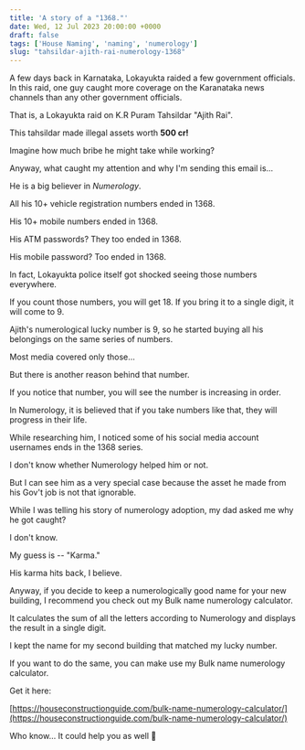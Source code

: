 ```yaml
---
title: 'A story of a "1368."'
date: Wed, 12 Jul 2023 20:00:00 +0000
draft: false
tags: ['House Naming', 'naming', 'numerology']
slug: "tahsildar-ajith-rai-numerology-1368"
---
```


A few days back in Karnataka, Lokayukta raided a few government officials. In this raid, one guy caught more coverage on the Karanataka news channels than any other government officials.

That is, a Lokayukta raid on K.R Puram Tahsildar "Ajith Rai".

This tahsildar made illegal assets worth **500 cr!**

Imagine how much bribe he might take while working?

Anyway, what caught my attention and why I'm sending this email is…

He is a big believer in _Numerology_.

All his 10+ vehicle registration numbers ended in 1368.

His 10+ mobile numbers ended in 1368.

His ATM passwords? They too ended in 1368.

His mobile password? Too ended in 1368.

In fact, Lokayukta police itself got shocked seeing those numbers everywhere.

If you count those numbers, you will get 18. If you bring it to a single digit, it will come to 9.

Ajith's numerological lucky number is 9, so he started buying all his belongings on the same series of numbers.

Most media covered only those…

But there is another reason behind that number.

If you notice that number, you will see the number is increasing in order.

In Numerology, it is believed that if you take numbers like that, they will progress in their life.

While researching him, I noticed some of his social media account usernames ends in the 1368 series.

I don't know whether Numerology helped him or not.

But I can see him as a very special case because the asset he made from his Gov't job is not that ignorable.

While I was telling his story of numerology adoption, my dad asked me why he got caught?

I don't know.

My guess is -- "Karma."

His karma hits back, I believe.

Anyway, if you decide to keep a numerologically good name for your new building, I recommend you check out my Bulk name numerology calculator.

It calculates the sum of all the letters according to Numerology and displays the result in a single digit.

I kept the name for my second building that matched my lucky number.

If you want to do the same, you can make use my Bulk name numerology calculator.

Get it here:

[https://houseconstructionguide.com/bulk-name-numerology-calculator/](https://houseconstructionguide.com/bulk-name-numerology-calculator/)

Who know… It could help you as well 🙂